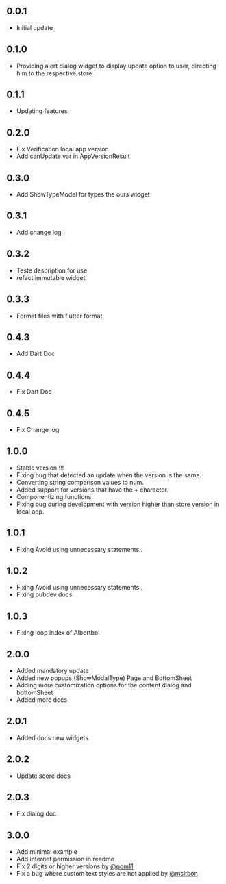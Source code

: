 ## 0.0.1

* Initial update

## 0.1.0 

* Providing alert dialog widget to display update option to user, directing him to the respective store

## 0.1.1

* Updating features

## 0.2.0

* Fix Verification local app version
* Add canUpdate var in AppVersionResult

## 0.3.0

* Add ShowTypeModel for types the ours widget

## 0.3.1

* Add change log

## 0.3.2

* Teste description for use
* refact immutable widget

## 0.3.3

* Format files with flutter format 

## 0.4.3

* Add Dart Doc 

## 0.4.4

* Fix Dart Doc

## 0.4.5

* Fix Change log

## 1.0.0
* Stable version !!!
* Fixing bug that detected an update when the version is the same.
* Converting string comparison values ​​to num.
* Added support for versions that have the + character.
* Componentizing functions.
* Fixing bug during development with version higher than store version in local app.

## 1.0.1
* Fixing Avoid using unnecessary statements..

## 1.0.2
* Fixing Avoid using unnecessary statements..
* Fixing pubdev docs

## 1.0.3
* Fixing loop index of Albertbol 

## 2.0.0
* Added mandatory update
* Added new popups (ShowModalType) Page and BottomSheet
* Adding more customization options for the content dialog and bottomSheet
* Added more docs

## 2.0.1
* Added docs new widgets

## 2.0.2
* Update score docs

## 2.0.3
* Fix dialog doc

## 3.0.0
* Add minimal example
* Add internet permission in readme
* Fix 2 digits or higher versions by [@pom11](https://github.com/pom11)
* Fix a bug where custom text styles are not applied by [@msitbon](https://github.com/msitbon)
